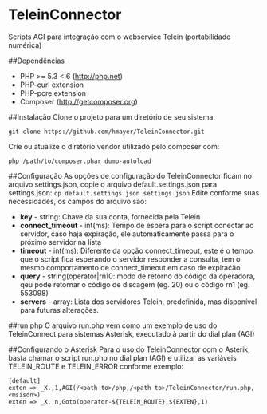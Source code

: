 # TeleinConnector
Scripts AGI para integração com o webservice Telein (portabilidade numérica)

##Dependências
  * PHP >= 5.3 < 6 (http://php.net)
  * PHP-curl extension
  * PHP-pcre extension
  * Composer (http://getcomposer.org)

##Instalação
Clone o projeto para um diretório de seu sistema:

`git clone https://github.com/hmayer/TeleinConnector.git`

Crie ou atualize o diretório vendor utilizado pelo composer com:

`php /path/to/composer.phar dump-autoload`

##Configuração
As opções de configuração do TeleinConnector ficam no arquivo settings.json,
copie o arquivo default.settings.json para settings.json:
`cp default.settings.json settings.json`
Edite conforme suas necessidades, os campos do arquivo são:
  * **key** - string: Chave da sua conta, fornecida pela Telein
  * **connect_timeout** - int(ms): Tempo de espera para o script conectar ao servidor, caso haja expiração, ele automaticamente passa para o próximo servidor na lista
  * **timeout** - int(ms): Diferente da opção connect_timeout, este é o tempo que o script fica esperando o servidor responder a consulta, tem o mesmo comportamento de connect_timeout em caso de expiraćão
  * **query** - string(operator|rn10: modo de retorno do código da operadora, qeu pode retornar o código de discagem (eg. 20) ou o código rn1 (eg. 553098)
  * **servers** - array: Lista dos servidores Telein, predefinida, mas disponível para futuras alterações.

##run.php
O arquivo run.php vem como um exemplo de uso do TeleinConnect para sistemas
Asterisk, executado à partir do dial plan (AGI)

##Configurando o Asterisk
Para o uso do TeleinConnector com o Asterik, basta chamar o script run.php
no dial plan (AGI) e utilizar as variáveis TELEIN_ROUTE e TELEIN_ERROR conforme
exemplo:

```
[default]
exten => _X.,1,AGI(/<path to>/php,/<path to>/TeleinConnector/run.php,<msisdn>)
exten => _X.,n,Goto(operator-${TELEIN_ROUTE},${EXTEN},1)
```
